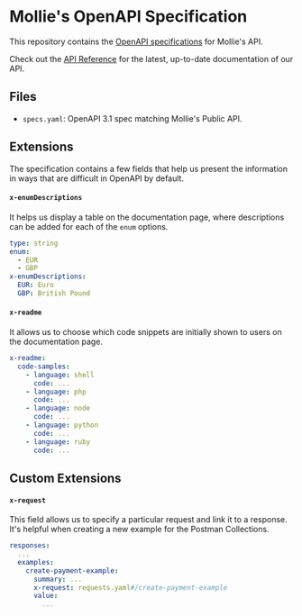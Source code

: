 # Mollie's OpenAPI Specification
This repository contains the [OpenAPI specifications](https://www.openapis.org/) for Mollie's API.

Check out the [API Reference](https://docs.mollie.com/reference/overview) for the latest, up-to-date documentation of our API.

## Files
- `specs.yaml`: OpenAPI 3.1 spec matching Mollie's Public API.

## Extensions
The specification contains a few fields that help us present the information in ways that are difficult in OpenAPI by default.

#### `x-enumDescriptions`
It helps us display a table on the documentation page, where descriptions can be added for each of the `enum` options.

```yaml
type: string
enum:
  - EUR
  - GBP
x-enumDescriptions:
  EUR: Euro
  GBP: British Pound
```
#### `x-readme`
It allows us to choose which code snippets are initially shown to users on the documentation page.

```yaml
x-readme:
  code-samples:
    - language: shell
      code: ...
    - language: php
      code: ...
    - language: node
      code: ...
    - language: python
      code: ...
    - language: ruby
      code: ...
```

## Custom Extensions
#### `x-request`
This field allows us to specify a particular request and link it to a response. It's helpful when creating a new example for the Postman Collections.

```yaml
responses:
  ...
  examples:
    create-payment-example:
      summary: ...
      x-request: requests.yaml#/create-payment-example
      value:
        ...
```